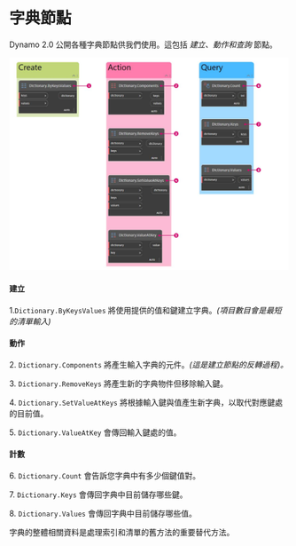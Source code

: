 # 字典節點

Dynamo 2.0 公開各種字典節點供我們使用。這包括 _建立、動作和查詢_ 節點。

![](../images/5-5/2/dictionarynodes-nodes.jpg)

#### 建立

1.`Dictionary.ByKeysValues` 將使用提供的值和鍵建立字典。_(項目數目會是最短的清單輸入)_

#### 動作

2\. `Dictionary.Components` 將產生輸入字典的元件。_(這是建立節點的反轉過程)。_

3\. `Dictionary.RemoveKeys` 將產生新的字典物件但移除輸入鍵。

4\. `Dictionary.SetValueAtKeys` 將根據輸入鍵與值產生新字典，以取代對應鍵處的目前值。

5\. `Dictionary.ValueAtKey` 會傳回輸入鍵處的值。

#### 計數

6\. `Dictionary.Count` 會告訴您字典中有多少個鍵值對。

7\. `Dictionary.Keys` 會傳回字典中目前儲存哪些鍵。

8\. `Dictionary.Values` 會傳回字典中目前儲存哪些值。

字典的整體相關資料是處理索引和清單的舊方法的重要替代方法。
